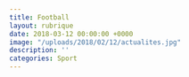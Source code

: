 ```yaml
---
title: Football
layout: rubrique
date: 2018-03-12 00:00:00 +0000
image: "/uploads/2018/02/12/actualites.jpg"
description: ''
categories: Sport
---
```

